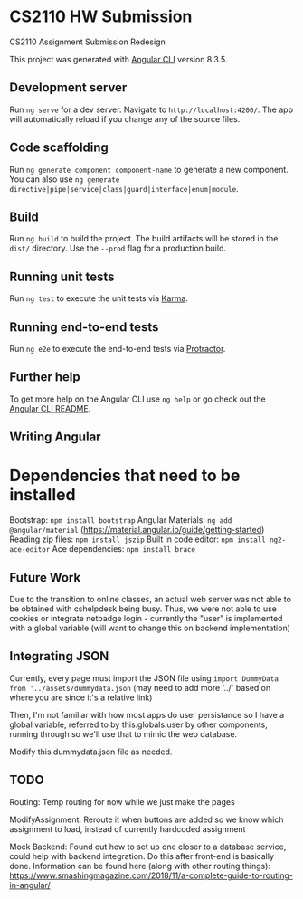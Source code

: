 # CS2110 HW Submission
CS2110 Assignment Submission Redesign

This project was generated with [Angular CLI](https://github.com/angular/angular-cli) version 8.3.5.

## Development server

Run `ng serve` for a dev server. Navigate to `http://localhost:4200/`. The app will automatically reload if you change any of the source files.

## Code scaffolding

Run `ng generate component component-name` to generate a new component. You can also use `ng generate directive|pipe|service|class|guard|interface|enum|module`.

## Build

Run `ng build` to build the project. The build artifacts will be stored in the `dist/` directory. Use the `--prod` flag for a production build.

## Running unit tests

Run `ng test` to execute the unit tests via [Karma](https://karma-runner.github.io).

## Running end-to-end tests

Run `ng e2e` to execute the end-to-end tests via [Protractor](http://www.protractortest.org/).

## Further help

To get more help on the Angular CLI use `ng help` or go check out the [Angular CLI README](https://github.com/angular/angular-cli/blob/master/README.md).

## Writing Angular
# Dependencies that need to be installed
Bootstrap: `npm install bootstrap`
Angular Materials: `ng add @angular/material` (https://material.angular.io/guide/getting-started) 
Reading zip files: `npm install jszip`
Built in code editor: `npm install ng2-ace-editor`
Ace dependencies: `npm install brace`

## Future Work
Due to the transition to online classes, an actual web server was not able to be obtained with cshelpdesk being busy. Thus, we were not able to use cookies or integrate netbadge login - currently the "user" is implemented with a global variable (will want to change this on backend implementation)

## Integrating JSON
Currently, every page must import the JSON file using `import DummyData from '../assets/dummydata.json` (may need to add more '../' based on where you are since it's a relative link)

Then, I'm not familiar with how most apps do user persistance so I have a global variable, referred to by this.globals.user by other components, running through so we'll use that to mimic the web database. 

Modify this dummydata.json file as needed.

## TODO
Routing: Temp routing for now while we just make the pages

ModifyAssignment: Reroute it when buttons are added so we know which assignment to load, instead of currently hardcoded assignment

Mock Backend: Found out how to set up one closer to a database service, could help with backend integration. Do this after front-end is basically done. Information can be found here (along with other routing things): https://www.smashingmagazine.com/2018/11/a-complete-guide-to-routing-in-angular/
